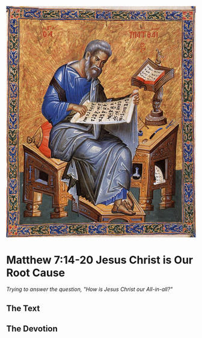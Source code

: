 <img class="intro-right" src="../images/art-matthew.jpg">

# Matthew 7:14-20 Jesus Christ is Our Root Cause

*Trying to answer the question, "How is Jesus Christ our All-in-all?"*

## The Text

## The Devotion
